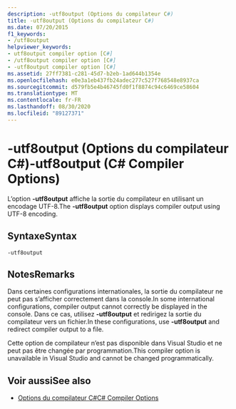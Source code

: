 ```yaml
---
description: -utf8output (Options du compilateur C#)
title: -utf8output (Options du compilateur C#)
ms.date: 07/20/2015
f1_keywords:
- /utf8output
helpviewer_keywords:
- utf8output compiler option [C#]
- /utf8output compiler option [C#]
- -utf8output compiler option [C#]
ms.assetid: 27ff7381-c281-45d7-b2eb-1ad644b1354e
ms.openlocfilehash: e0e3a1eb437fb24adec277c527f768548e8937ca
ms.sourcegitcommit: d579fb5e4b46745fd0f1f8874c94c6469ce58604
ms.translationtype: MT
ms.contentlocale: fr-FR
ms.lasthandoff: 08/30/2020
ms.locfileid: "89127371"
---
```

# <a name="-utf8output-c-compiler-options"></a><span data-ttu-id="f711b-103">-utf8output (Options du compilateur C#)</span><span class="sxs-lookup"><span data-stu-id="f711b-103">-utf8output (C# Compiler Options)</span></span>
<span data-ttu-id="f711b-104">L’option **-utf8output** affiche la sortie du compilateur en utilisant un encodage UTF-8.</span><span class="sxs-lookup"><span data-stu-id="f711b-104">The **-utf8output** option displays compiler output using UTF-8 encoding.</span></span>  
  
## <a name="syntax"></a><span data-ttu-id="f711b-105">Syntaxe</span><span class="sxs-lookup"><span data-stu-id="f711b-105">Syntax</span></span>  
  
```console  
-utf8output  
```  
  
## <a name="remarks"></a><span data-ttu-id="f711b-106">Notes</span><span class="sxs-lookup"><span data-stu-id="f711b-106">Remarks</span></span>  
 <span data-ttu-id="f711b-107">Dans certaines configurations internationales, la sortie du compilateur ne peut pas s’afficher correctement dans la console.</span><span class="sxs-lookup"><span data-stu-id="f711b-107">In some international configurations, compiler output cannot correctly be displayed in the console.</span></span> <span data-ttu-id="f711b-108">Dans ce cas, utilisez **-utf8output** et redirigez la sortie du compilateur vers un fichier.</span><span class="sxs-lookup"><span data-stu-id="f711b-108">In these configurations, use **-utf8output** and redirect compiler output to a file.</span></span>  
  
 <span data-ttu-id="f711b-109">Cette option de compilateur n’est pas disponible dans Visual Studio et ne peut pas être changée par programmation.</span><span class="sxs-lookup"><span data-stu-id="f711b-109">This compiler option is unavailable in Visual Studio and cannot be changed programmatically.</span></span>  
  
## <a name="see-also"></a><span data-ttu-id="f711b-110">Voir aussi</span><span class="sxs-lookup"><span data-stu-id="f711b-110">See also</span></span>

- [<span data-ttu-id="f711b-111">Options du compilateur C#</span><span class="sxs-lookup"><span data-stu-id="f711b-111">C# Compiler Options</span></span>](./index.md)
